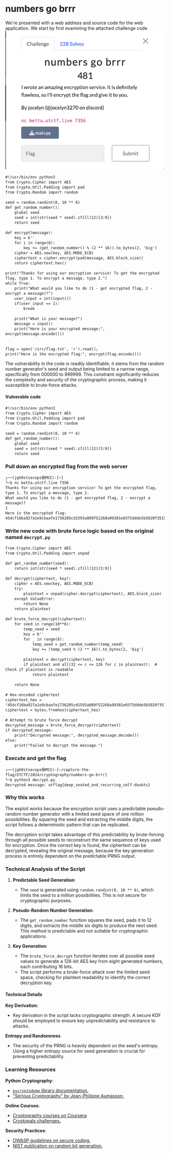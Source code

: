 # numbers go brrr

We're presented with a web address and source code for the web application. We start by first examining the attached challenge code
![f98a9c9eef347561b44884e9394fe4cd.png](./_resources/a257d01dfa91419eb9a0bc53930ef914.png)

```
#!/usr/bin/env python3
from Crypto.Cipher import AES
from Crypto.Util.Padding import pad
from Crypto.Random import random

seed = random.randint(0, 10 ** 6)
def get_random_number():
    global seed 
    seed = int(str(seed * seed).zfill(12)[3:9])
    return seed

def encrypt(message):
    key = b''
    for i in range(8):
        key += (get_random_number() % (2 ** 16)).to_bytes(2, 'big')
    cipher = AES.new(key, AES.MODE_ECB)
    ciphertext = cipher.encrypt(pad(message, AES.block_size))
    return ciphertext.hex()

print("Thanks for using our encryption service! To get the encrypted flag, type 1. To encrypt a message, type 2.")
while True:
    print("What would you like to do (1 - get encrypted flag, 2 - encrypt a message)?")
    user_input = int(input())
    if(user_input == 1):
        break

    print("What is your message?")
    message = input()
    print("Here is your encrypted message:", encrypt(message.encode()))


flag = open('/src/flag.txt', 'r').read();
print("Here is the encrypted flag:", encrypt(flag.encode()))

```

The vulnerability in the code is readily identifiable; it stems from the random number generator's seed and output being limited to a narrow range, specifically from 000000 to 999999. This constraint significantly reduces the complexity and security of the cryptographic process, making it susceptible to brute-force attacks.

#### Vulnerable code
```
#!/usr/bin/env python3
from Crypto.Cipher import AES
from Crypto.Util.Padding import pad
from Crypto.Random import random

seed = random.randint(0, 10 ** 6)
def get_random_number():
    global seed 
    seed = int(str(seed * seed).zfill(12)[3:9])
    return seed
```

### Pull down an encrypted flag from the web server 
```
┌──(jgh0stsecops㉿MSI)-[~]
└─$ nc betta.utctf.live 7356
Thanks for using our encryption service! To get the encrypted flag, type 1. To encrypt a message, type 2.
What would you like to do (1 - get encrypted flag, 2 - encrypt a message)?
1
Here is the encrypted flag: 45dcf16ba927a1e9cbaafe1736205cd1593a809f52268a99381e0375ddde5b5020f3515edf49f658abc94460dc1d9fd9
```



### Write new code with brute force logic based on the original named `decrypt.py`
```
from Crypto.Cipher import AES
from Crypto.Util.Padding import unpad

def get_random_number(seed):
    return int(str(seed * seed).zfill(12)[3:9])

def decrypt(ciphertext, key):
    cipher = AES.new(key, AES.MODE_ECB)
    try:
        plaintext = unpad(cipher.decrypt(ciphertext), AES.block_size)
    except ValueError:
        return None
    return plaintext

def brute_force_decrypt(ciphertext):
    for seed in range(10**6):
        temp_seed = seed
        key = b''
        for _ in range(8):
            temp_seed = get_random_number(temp_seed)
            key += (temp_seed % (2 ** 16)).to_bytes(2, 'big')

        plaintext = decrypt(ciphertext, key)
        if plaintext and all(32 <= c <= 126 for c in plaintext):  # Check if plaintext is readable
            return plaintext

    return None

# Hex-encoded ciphertext
ciphertext_hex = "45dcf16ba927a1e9cbaafe1736205cd1593a809f52268a99381e0375ddde5b5020f3515edf49f658abc94460dc1d9fd9"
ciphertext = bytes.fromhex(ciphertext_hex)

# Attempt to brute force decrypt
decrypted_message = brute_force_decrypt(ciphertext)
if decrypted_message:
    print("Decrypted message:", decrypted_message.decode())
else:
    print("Failed to decrypt the message.")

```
### Execute and get the flag
```
┌──(jgh0stsecops㉿MSI)-[~/capture-the-flag/UTCTF/2024/cryptography/numbers-go-brrr]
└─$ python3 decrypt.py
Decrypted message: utflag{deep_seated_and_recurring_self-doubts}
```

### Why this works
The exploit works because the encryption script uses a predictable pseudo-random number generator with a limited seed space of one million possibilities. By squaring the seed and extracting the middle digits, the script follows a deterministic pattern that can be replicated. 

The decryption script takes advantage of this predictability by brute-forcing through all possible seeds to reconstruct the same sequence of keys used for encryption. Once the correct key is found, the ciphertext can be decrypted, revealing the original message, because the key generation process is entirely dependent on the predictable PRNG output.


### Technical Analysis of the Script

1. **Predictable Seed Generation**: 
   - The `seed` is generated using `random.randint(0, 10 ** 6)`, which limits the seed to a million possibilities. This is not secure for cryptographic purposes.

2. **Pseudo-Random Number Generation**: 
   - The `get_random_number` function squares the seed, pads it to 12 digits, and extracts the middle six digits to produce the next seed. This method is predictable and not suitable for cryptographic applications.

3. **Key Generation**: 
   - The `brute_force_decrypt` function iterates over all possible seed values to generate a 128-bit AES key from eight generated numbers, each contributing 16 bits.
   - The script performs a brute-force attack over the limited seed space, checking for plaintext readability to identify the correct decryption key.

#### Technical Details

**Key Derivation**: 
- Key derivation in the script lacks cryptographic strength. A secure KDF should be employed to ensure key unpredictability and resistance to attacks.

**Entropy and Randomness** 
- The security of the PRNG is heavily dependent on the seed's entropy. Using a higher entropy source for seed generation is crucial for preventing predictability.

### Learning Resources
**Python Cryptography**:
- [`pycryptodome` library documentation.](https://pycryptodome.readthedocs.io/en/latest/)
- ["Serious Cryptography" by Jean-Philippe Aumasson.](https://www.amazon.com/Serious-Cryptography-Practical-Introduction-Encryption/dp/1593278268)

**Online Courses**:
- [Cryptography courses on Coursera](https://www.coursera.org/search?query=Cryptography)
- [Cryptopals challenges.](https://cryptopals.com)

**Security Practices**:
- [OWASP guidelines on secure coding.](https://owasp.org/www-project-secure-coding-practices-quick-reference-guide/stable-en/01-introduction/05-introduction)
- [NIST publication on random bit generation.](https://csrc.nist.gov/projects/random-bit-generation)
